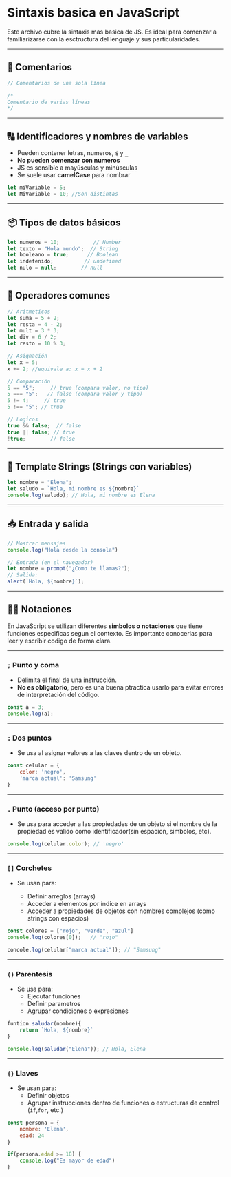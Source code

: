 # Sintaxis basica en JavaScript

Este archivo cubre la sintaxis mas basica de JS. Es ideal para comenzar a familiarizarse con la esctructura del lenguaje y sus particularidades.

---

## 📌 Comentarios

```javascript
// Comentarios de una sola línea

/*
Comentario de varias líneas
*/
```

---

## 🔠 Identificadores y nombres de variables

- Pueden contener letras, numeros, `$` y `_`
- **No pueden comenzar con numeros**
- JS es sensible a mayúsculas y minúsculas
- Se suele usar **camelCase** para nombrar

```javascript
let miVariable = 5;
let MiVariable = 10; //Son distintas
```

---

## 📦 Tipos de datos básicos

```javascript
let numeros = 10;           // Number
let texto = "Hola mundo";  // String
let booleano = true;      // Boolean
let indefenido;          // undefined 
let nulo = null;        // null
```

---

## 🎯 Operadores comunes

```javascript
// Aritmeticos
let suma = 5 + 2;
let resta = 4 - 2;
let mult = 3 * 3;
let div = 6 / 2;
let resto = 10 % 3;

// Asignación
let x = 5;
x += 2; //equivale a: x = x + 2

// Comparación
5 == "5";     // true (compara valor, no tipo)
5 === "5";   // false (compara valor y tipo)
5 != 4;     // true
5 !== "5"; // true

// Logicos
true && false;  // false 
true || false; // true
!true;        // false
```

---

## 🧵 Template Strings (Strings con variables)

```javascript
let nombre = "Elena";
let saludo = `Hola, mi nombre es ${nombre}`
console.log(saludo); // Hola, mi nombre es Elena
```

---

## 📥 Entrada y salida

```javascript
// Mostrar mensajes
console.log("Hola desde la consola")

// Entrada (en el navegador)
let nombre = prompt("¿Como te llamas?");
// Salida:
alert(`Hola, ${nombre}`);
```

---

## ✍🏻 Notaciones

En JavaScript se utilizan diferentes **simbolos o notaciones** que tiene funciones especificas segun el contexto. Es importante conocerlas para leer y escribir codigo de forma clara.

---

### `;` Punto y coma

- Delimita el final de una instrucción.
- **No es obligatorio**, pero es una buena ptractica usarlo para evitar errores de interpretación del código.

```javascript
const a = 3;
console.log(a);
```

---

### `:` Dos puntos

- Se usa al asignar valores a las claves dentro de un objeto.

```javascript
const celular = {
    color: 'negro',
    'marca actual': 'Samsung'
}
```

---

### `.` Punto (acceso por punto)

- Se usa para acceder a las propiedades de un objeto si el nombre de la propiedad es valido como identificador(sin espacion, simbolos, etc).

```javascript
console.log(celular.color); // 'negro'
```

---

### `[]` Corchetes

- Se usan para:

  - Definir arreglos (arrays)
  - Acceder a elementos por índice en arrays
  - Acceder a propiedades de objetos con nombres complejos (como strings con espacios)

```javascript
const colores = ["rojo", "verde", "azul"]
console.log(colores[0]);   // "rojo"

concole.log(celular["marca actual"]); // "Samsung"
```

---

### `()` Parentesis

- Se usa para:
  - Ejecutar funciones
  - Definir parametros
  - Agrupar condiciones o expresiones

```javascript
funtion saludar(nombre){
    return `Hola, ${nombre}`
}

console.log(saludar("Elena")); // Hola, Elena
```

---

### `{}` Llaves

- Se usan para:
  - Definir objetos
  - Agrupar instrucciones dentro de funciones o estructuras de control (`if`,`for`, etc.)

```javascript
const persona = {
    nombre: 'Elena',
    edad: 24
}

if(persona.edad >= 18) {
    console.log("Es mayor de edad")
}
```

